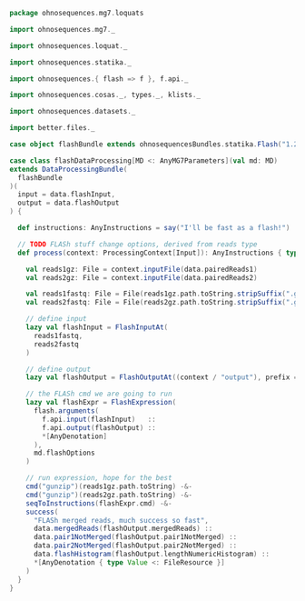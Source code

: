 
```scala
package ohnosequences.mg7.loquats

import ohnosequences.mg7._

import ohnosequences.loquat._

import ohnosequences.statika._

import ohnosequences.{ flash => f }, f.api._

import ohnosequences.cosas._, types._, klists._

import ohnosequences.datasets._

import better.files._

case object flashBundle extends ohnosequencesBundles.statika.Flash("1.2.11")

case class flashDataProcessing[MD <: AnyMG7Parameters](val md: MD)
extends DataProcessingBundle(
  flashBundle
)(
  input = data.flashInput,
  output = data.flashOutput
) {

  def instructions: AnyInstructions = say("I'll be fast as a flash!")

  // TODO FLASh stuff change options, derived from reads type
  def process(context: ProcessingContext[Input]): AnyInstructions { type Out <: OutputFiles } = {

    val reads1gz: File = context.inputFile(data.pairedReads1)
    val reads2gz: File = context.inputFile(data.pairedReads2)

    val reads1fastq: File = File(reads1gz.path.toString.stripSuffix(".gz"))
    val reads2fastq: File = File(reads2gz.path.toString.stripSuffix(".gz"))

    // define input
    lazy val flashInput = FlashInputAt(
      reads1fastq,
      reads2fastq
    )

    // define output
    lazy val flashOutput = FlashOutputAt((context / "output"), prefix = "")

    // the FLASh cmd we are going to run
    lazy val flashExpr = FlashExpression(
      flash.arguments(
        f.api.input(flashInput)   ::
        f.api.output(flashOutput) ::
        *[AnyDenotation]
      ),
      md.flashOptions
    )

    // run expression, hope for the best
    cmd("gunzip")(reads1gz.path.toString) -&-
    cmd("gunzip")(reads2gz.path.toString) -&-
    seqToInstructions(flashExpr.cmd) -&-
    success(
      "FLASh merged reads, much success so fast",
      data.mergedReads(flashOutput.mergedReads) ::
      data.pair1NotMerged(flashOutput.pair1NotMerged) ::
      data.pair2NotMerged(flashOutput.pair2NotMerged) ::
      data.flashHistogram(flashOutput.lengthNumericHistogram) ::
      *[AnyDenotation { type Value <: FileResource }]
    )
  }
}

```




[test/scala/mg7/pipeline.scala]: ../../../../test/scala/mg7/pipeline.scala.md
[test/scala/mg7/lca.scala]: ../../../../test/scala/mg7/lca.scala.md
[main/scala/mg7/dataflows/noFlash.scala]: ../dataflows/noFlash.scala.md
[main/scala/mg7/dataflows/full.scala]: ../dataflows/full.scala.md
[main/scala/mg7/package.scala]: ../package.scala.md
[main/scala/mg7/bio4j/titanTaxonomyTree.scala]: ../bio4j/titanTaxonomyTree.scala.md
[main/scala/mg7/bio4j/bundle.scala]: ../bio4j/bundle.scala.md
[main/scala/mg7/bio4j/taxonomyTree.scala]: ../bio4j/taxonomyTree.scala.md
[main/scala/mg7/dataflow.scala]: ../dataflow.scala.md
[main/scala/mg7/csv.scala]: ../csv.scala.md
[main/scala/mg7/parameters.scala]: ../parameters.scala.md
[main/scala/mg7/data.scala]: ../data.scala.md
[main/scala/mg7/loquats/7.stats.scala]: 7.stats.scala.md
[main/scala/mg7/loquats/8.summary.scala]: 8.summary.scala.md
[main/scala/mg7/loquats/6.count.scala]: 6.count.scala.md
[main/scala/mg7/loquats/3.blast.scala]: 3.blast.scala.md
[main/scala/mg7/loquats/2.split.scala]: 2.split.scala.md
[main/scala/mg7/loquats/4.assign.scala]: 4.assign.scala.md
[main/scala/mg7/loquats/1.flash.scala]: 1.flash.scala.md
[main/scala/mg7/loquats/5.merge.scala]: 5.merge.scala.md